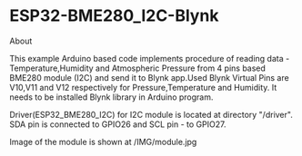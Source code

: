# ESP32-BME280_I2C-Blynk

About

This example Arduino based code implements procedure of reading data - Temperature,Humidity and Atmospheric Pressure from 4 pins based BME280 module (I2C) and send it to Blynk app.Used Blynk Virtual Pins are V10,V11 and V12 respectively for Pressure,Temperature and Humidity.
It needs to be installed Blynk library in Arduino program.

Driver(ESP32_BME280_I2C) for I2C module is located at directory "/driver".
SDA pin is connected to GPIO26 and SCL pin - to GPIO27.

Image of the module is shown at /IMG/module.jpg

